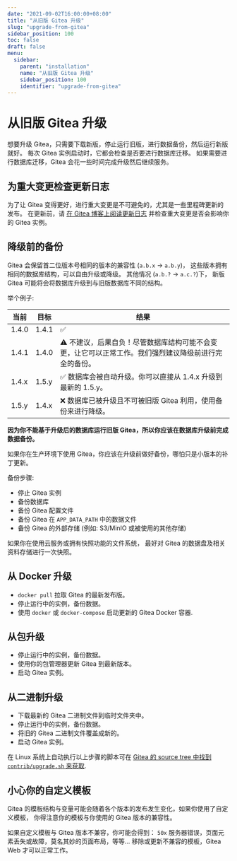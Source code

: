 ```yaml
---
date: "2021-09-02T16:00:00+08:00"
title: "从旧版 Gitea 升级"
slug: "upgrade-from-gitea"
sidebar_position: 100
toc: false
draft: false
menu:
  sidebar:
    parent: "installation"
    name: "从旧版 Gitea 升级"
    sidebar_position: 100
    identifier: "upgrade-from-gitea"
---
```


# 从旧版 Gitea 升级



想要升级 Gitea，只需要下载新版，停止运行旧版，进行数据备份，然后运行新版就好。
每次 Gitea 实例启动时，它都会检查是否要进行数据库迁移。
如果需要进行数据库迁移，Gitea 会花一些时间完成升级然后继续服务。

## 为重大变更检查更新日志

为了让 Gitea 变得更好，进行重大变更是不可避免的，尤其是一些里程碑更新的发布。
在更新前，请 [在 Gitea 博客上阅读更新日志](https://blog.gitea.io/)
并检查重大变更是否会影响你的 Gitea 实例。

## 降级前的备份

Gitea 会保留首二位版本号相同的版本的兼容性 (`a.b.x` -> `a.b.y`)，
这些版本拥有相同的数据库结构，可以自由升级或降级。
其他情况 (`a.b.?` -> `a.c.?`)下，
新版 Gitea 可能将会将数据库升级到与旧版数据库不同的结构。

举个例子:

| 当前 | 目标 | 结果 |
| --- | --- | --- |
| 1.4.0 | 1.4.1 | ✅ |
| 1.4.1 | 1.4.0 | ⚠️ 不建议，后果自负！尽管数据库结构可能不会变更，让它可以正常工作。我们强烈建议降级前进行完全的备份。 |
| 1.4.x | 1.5.y | ✅ 数据库会被自动升级。你可以直接从 1.4.x 升级到最新的 1.5.y。 |
| 1.5.y | 1.4.x | ❌ 数据库已被升级且不可被旧版 Gitea 利用，使用备份来进行降级。 |

**因为你不能基于升级后的数据库运行旧版 Gitea，所以你应该在数据库升级前完成数据备份。**

如果你在生产环境下使用 Gitea，你应该在升级前做好备份，哪怕只是小版本的补丁更新。

备份步骤:

* 停止 Gitea 实例
* 备份数据库
* 备份 Gitea 配置文件
* 备份 Gitea 在 `APP_DATA_PATH` 中的数据文件
* 备份 Gitea 的外部存储 (例如: S3/MinIO 或被使用的其他存储)

如果你在使用云服务或拥有快照功能的文件系统，
最好对 Gitea 的数据盘及相关资料存储进行一次快照。

## 从 Docker 升级

* `docker pull` 拉取 Gitea 的最新发布版。
* 停止运行中的实例，备份数据。
* 使用 `docker` 或 `docker-compose` 启动更新的 Gitea Docker 容器.

## 从包升级

* 停止运行中的实例，备份数据。
* 使用你的包管理器更新 Gitea 到最新版本。
* 启动 Gitea 实例。

## 从二进制升级

* 下载最新的 Gitea 二进制文件到临时文件夹中。
* 停止运行中的实例，备份数据。
* 将旧的 Gitea 二进制文件覆盖成新的。
* 启动 Gitea 实例。

在 Linux 系统上自动执行以上步骤的脚本可在 [Gitea 的 source tree 中找到 `contrib/upgrade.sh` 来获取](https://github.com/go-gitea/gitea/blob/main/contrib/upgrade.sh).

## 小心你的自定义模板

Gitea 的模板结构与变量可能会随着各个版本的发布发生变化，如果你使用了自定义模板，
你得注意你的模板与你使用的 Gitea 版本的兼容性。

如果自定义模板与 Gitea 版本不兼容，你可能会得到：
`50x` 服务器错误，页面元素丢失或故障，莫名其妙的页面布局，等等…
移除或更新不兼容的模板，Gitea Web 才可以正常工作。
